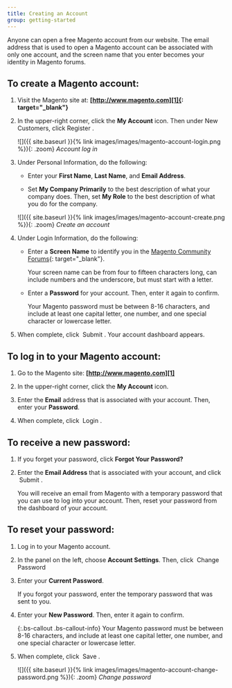 ```yaml
---
title: Creating an Account
group: getting-started
---
```


Anyone can open a free Magento account from our website. The email address that is used to open a Magento account can be associated with only one account, and the screen name that you enter becomes your identity in Magento forums.

## To create a Magento account:

1. Visit the Magento site at: **[http://www.magento.com][1]{: target="_blank"}**

1. In the upper-right corner, click the **My Account** icon. Then under New Customers, click <span class="btn"> Register </span>.

   ![]({{ site.baseurl }}{% link images/images/magento-account-login.png %}){: .zoom}
   _Account log in_

1. Under Personal Information, do the following:

   - Enter your **First Name**, **Last Name**, and **Email Address**.

   - Set **My Company Primarily** to the best description of what your company does. Then, set **My Role** to the best description of what you do for the company.

   ![]({{ site.baseurl }}{% link images/images/magento-account-create.png %}){: .zoom}
   _Create an account_

1. Under Login Information, do the following:

   - Enter a **Screen Name** to identify you in the [Magento Community Forums][2]{: target="_blank"}.

      Your screen name can be from four to fifteen characters long, can include numbers and the underscore, but must start with a letter.

   - Enter a **Password** for your account. Then, enter it again to confirm.

      Your Magento password must be between 8-16 characters, and include at least one capital letter, one number, and one special character or lowercase letter.

1. When complete, click <span class="btn"> Submit </span>. Your account dashboard appears.

## To log in to your Magento account:

1. Go to the Magento site: **[http://www.magento.com][1]**

1. In the upper-right corner, click the **My Account** icon.

1. Enter the **Email** address that is associated with your account. Then, enter your **Password**.

1. When complete, click <span class="btn"> Login </span>.

## To receive a new password:

1. If you forget your password, click **Forgot Your Password?**

1. Enter the **Email Address** that is associated with your account, and click <span class="btn"> Submit </span>.

   You will receive an email from Magento with a temporary password that you can use to log into your account. Then, reset your password from the dashboard of your account.

## To reset your password:

1. Log in to your Magento account.

1. In the panel on the left, choose **Account Settings**. Then, click <span class="btn"> Change Password </span>

1. Enter your **Current Password**.

   If you forgot your password, enter the temporary password that was sent to you.

1. Enter your **New Password**. Then, enter it again to confirm.

   {:.bs-callout .bs-callout-info}
   Your Magento password must be between 8-16 characters, and include at least one capital letter, one number, and one special character or lowercase letter.

1. When complete, click <span class="btn"> Save </span>.

   ![]({{ site.baseurl }}{% link images/images/magento-account-change-password.png %}){: .zoom}
   _Change password_

[1]: http://go.magento.com/
[2]: https://community.magento.com/
